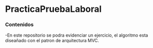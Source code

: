 # PracticaPruebaLaboral
### Contenidos
-En este repositorio se podra evidenciar un ejercicio, el algoritmo esta diseañado con el patron de arquitectura MVC.
